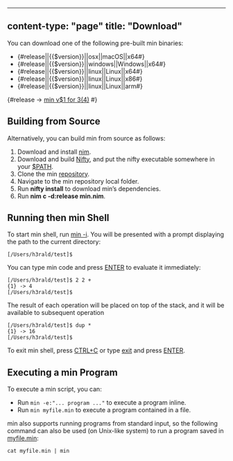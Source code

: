 -----
content-type: "page"
title: "Download"
-----
You can download one of the following pre-built min binaries:

* {#release||{{$version}}||osx||macOS||x64#}
* {#release||{{$version}}||windows||Windows||x64#}
* {#release||{{$version}}||linux||Linux||x64#}
* {#release||{{$version}}||linux||Linux||x86#}
* {#release||{{$version}}||linux||Linux||arm#}


{#release -> [min v$1 for $3 ($4)](https://github.com/h3rald/min/releases/download/v$1/min\_v$1\_$2\_$4.zip) #}

## Building from Source

Alternatively, you can build min from source as follows:

1. Download and install [nim](https://nim-lang.org).
2. Download and build [Nifty](https://github.com/h3rald/nifty), and put the nifty executable somewhere in your [$PATH](class:kwd).
3. Clone the min [repository](https://github.com/h3rald/hastyscribe).
4. Navigate to the min repository local folder.
5. Run **nifty install** to download min’s dependencies.
7. Run **nim c -d:release min.nim**.

## Running then min Shell

To start min shell, run [min -i](class:cmd). You will be presented with a prompt displaying the path to the current directory:

    [/Users/h3rald/test]$

You can type min code and press [ENTER](class:kbd) to evaluate it immediately:

    [/Users/h3rald/test]$ 2 2 +
    {1} -> 4 
    [/Users/h3rald/test]$ 

The result of each operation will be placed on top of the stack, and it will be available to subsequent operation

    [/Users/h3rald/test]$ dup *
    {1} -> 16
    [/Users/h3rald/test]$ 

To exit min shell, press [CTRL+C](class:kbd) or type [exit](class:cmd) and press [ENTER](class:kbd).

## Executing a min Program

To execute a min script, you can:

* Run `min -e:"... program ..."` to execute a program inline.
* Run `min myfile.min` to execute a program contained in a file.

min also supports running programs from standard input, so the following command can also be used (on Unix-like system) to run a program saved in [myfile.min](class:file):

    cat myfile.min | min
